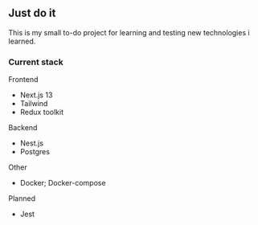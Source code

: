 ## Just do it
This is my small to-do project for learning and testing new technologies i learned.

### Current stack
Frontend
- Next.js 13
- Tailwind
- Redux toolkit

Backend
- Nest.js
- Postgres

Other
- Docker; Docker-compose

Planned
- Jest

